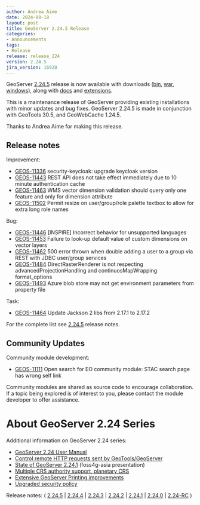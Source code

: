 ```yaml
---
author: Andrea Aime
date: 2024-08-18
layout: post
title: GeoServer 2.24.5 Release
categories:
- Announcements
tags:
- Release
release: release_224
version: 2.24.5
jira_version: 16928
--- 
```


GeoServer [2.24.5](/release/2.24.5/) release is now available
with downloads
([bin](https://sourceforge.net/projects/geoserver/files/GeoServer/2.24.5/geoserver-2.24.5-bin.zip/download),
[war](https://sourceforge.net/projects/geoserver/files/GeoServer/2.24.5/geoserver-2.24.5-war.zip/download),
[windows](https://sourceforge.net/projects/geoserver/files/GeoServer/2.24.5/GeoServer-2.24.5-winsetup.exe/download)), along with 
[docs](https://sourceforge.net/projects/geoserver/files/GeoServer/2.24.5/geoserver-2.24.5-htmldoc.zip/download) and
[extensions](https://sourceforge.net/projects/geoserver/files/GeoServer/2.24.5/extensions/).

This is a maintenance release of GeoServer providing existing installations with minor updates and bug fixes.
GeoServer 2.24.5 is made in conjunction with GeoTools 30.5, and GeoWebCache 1.24.5. 

Thanks to Andrea Aime for making this release. 

## Release notes

Improvement:

* [GEOS-11336](https://osgeo-org.atlassian.net/browse/GEOS-11336) security-keycloak: upgrade keycloak version
* [GEOS-11443](https://osgeo-org.atlassian.net/browse/GEOS-11443) REST API does not take effect immediately due to 10 minute authentication cache
* [GEOS-11463](https://osgeo-org.atlassian.net/browse/GEOS-11463) WMS vector dimension validation should query only one feature and only for dimension attribute 
* [GEOS-11502](https://osgeo-org.atlassian.net/browse/GEOS-11502) Permit resize on user/group/role palette textbox to allow for extra long role names

Bug:

* [GEOS-11446](https://osgeo-org.atlassian.net/browse/GEOS-11446) [INSPIRE] Incorrect behavior for unsupported languages
* [GEOS-11453](https://osgeo-org.atlassian.net/browse/GEOS-11453) Failure to look-up default value of custom dimensions on vector layers
* [GEOS-11462](https://osgeo-org.atlassian.net/browse/GEOS-11462) 500 error thrown when double adding a user to a group via REST with JDBC user/group services
* [GEOS-11484](https://osgeo-org.atlassian.net/browse/GEOS-11484) DirectRasterRenderer is not respecting advancedProjectionHandling and continuosMapWrapping format_options
* [GEOS-11493](https://osgeo-org.atlassian.net/browse/GEOS-11493) Azure blob store may not get environment parameters from property file

Task:

* [GEOS-11464](https://osgeo-org.atlassian.net/browse/GEOS-11464) Update Jackson 2 libs from 2.17.1 to 2.17.2

For the complete list see [2.24.5](https://github.com/geoserver/geoserver/releases/tag/2.24.5) release notes. 

## Community Updates

Community module development:

* [GEOS-11111](https://osgeo-org.atlassian.net/browse/GEOS-11111) Open search for EO community module: STAC search page has wrong self link

Community modules are shared as source code to encourage collaboration. If a topic being explored is of interest to you, please contact the module developer to offer assistance. 

# About GeoServer 2.24 Series

Additional information on GeoServer 2.24 series:

* [GeoServer 2.24 User Manual](https://docs.geoserver.org/2.24.x/en/user/)
* [Control remote HTTP requests sent by GeoTools/GeoServer](https://github.com/geoserver/geoserver/wiki/GSIP-218)
* [State of GeoServer 2.24.1](https://docs.google.com/presentation/d/1X7iU1fd47frfh1EsN_CdUll0qtMMgPXkkMjaTbejj3g/edit?usp=sharing) (foss4g-asia presentation)
* [Multiple CRS authority support, planetary CRS](https://github.com/geoserver/geoserver/wiki/GSIP-219)
* [Extensive GeoServer Printing improvements](https://docs.geoserver.org/stable/en/user/extensions/printing/configuration.html)
* [Upgraded security policy](https://github.com/geoserver/geoserver/wiki/GSIP-220)

Release notes:
( [2.24.5](https://github.com/geoserver/geoserver/releases/tag/2.24.5)
| [2.24.4](https://github.com/geoserver/geoserver/releases/tag/2.24.4)
| [2.24.3](https://github.com/geoserver/geoserver/releases/tag/2.24.3)
| [2.24.2](https://github.com/geoserver/geoserver/releases/tag/2.24.2)
| [2.24.1](https://github.com/geoserver/geoserver/releases/tag/2.24.1)
| [2.24.0](https://github.com/geoserver/geoserver/releases/tag/2.24.0)
| [2.24-RC](https://github.com/geoserver/geoserver/releases/tag/2.24-RC)
) 

